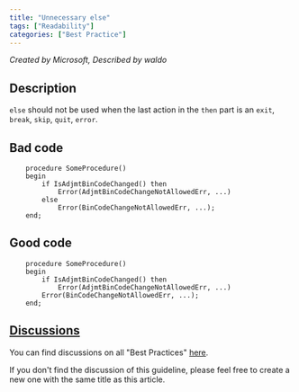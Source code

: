 ```yaml
---
title: "Unnecessary else"
tags: ["Readability"]
categories: ["Best Practice"]
---
```


_Created by Microsoft, Described by waldo_

## Description

`else` should not be used when the last action in the `then` part is an `exit`, `break`, `skip`, `quit`, `error`. 

## Bad code

```al
    procedure SomeProcedure()
    begin
        if IsAdjmtBinCodeChanged() then
            Error(AdjmtBinCodeChangeNotAllowedErr, ...)
        else
            Error(BinCodeChangeNotAllowedErr, ...);
    end;
```

## Good code

```al
    procedure SomeProcedure()
    begin
        if IsAdjmtBinCodeChanged() then
            Error(AdjmtBinCodeChangeNotAllowedErr, ...)
        Error(BinCodeChangeNotAllowedErr, ...);
    end;
```

## [Discussions](https://github.com/microsoft/alguidelines/discussions/categories/bc-best-practices?discussions_q=unnecessary+else+category%3A%22BC+Best+Practices%22)

You can find discussions on all "Best Practices" [here](https://github.com/microsoft/alguidelines/discussions/categories/bc-best-practices).

If you don't find the discussion of this guideline, please feel free to create a new one with the same title as this article.
